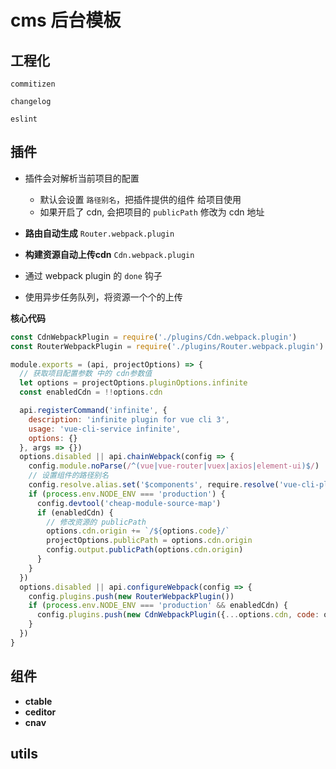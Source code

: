 # cms 后台模板

## 工程化

`commitizen`

`changelog`

`eslint`

## 插件

- 插件会对解析当前项目的配置
  - 默认会设置 `路径别名`，把插件提供的组件 给项目使用
  - 如果开启了 cdn, 会把项目的 `publicPath` 修改为 cdn 地址


- **路由自动生成**
`Router.webpack.plugin`

- **构建资源自动上传cdn**
`Cdn.webpack.plugin`

- 通过 webpack plugin 的 `done` 钩子
- 使用异步任务队列，将资源一个个的上传


**核心代码**

```js
const CdnWebpackPlugin = require('./plugins/Cdn.webpack.plugin')
const RouterWebpackPlugin = require('./plugins/Router.webpack.plugin')

module.exports = (api, projectOptions) => {
  // 获取项目配置参数 中的 cdn参数值
  let options = projectOptions.pluginOptions.infinite
  const enabledCdn = !!options.cdn

  api.registerCommand('infinite', {
    description: 'infinite plugin for vue cli 3',
    usage: 'vue-cli-service infinite',
    options: {}
  }, args => {})
  options.disabled || api.chainWebpack(config => {
    config.module.noParse(/^(vue|vue-router|vuex|axios|element-ui)$/)
    // 设置组件的路径别名
    config.resolve.alias.set('$components', require.resolve('vue-cli-plugin-infinite/components'))
    if (process.env.NODE_ENV === 'production') {
      config.devtool('cheap-module-source-map')
      if (enabledCdn) {
        // 修改资源的 publicPath
        options.cdn.origin += `/${options.code}/`
        projectOptions.publicPath = options.cdn.origin
        config.output.publicPath(options.cdn.origin)
      }
    }
  })
  options.disabled || api.configureWebpack(config => {
    config.plugins.push(new RouterWebpackPlugin())
    if (process.env.NODE_ENV === 'production' && enabledCdn) {
      config.plugins.push(new CdnWebpackPlugin({...options.cdn, code: options.code})) 
    }
  })
}
```

## 组件

- **ctable**
- **ceditor**
- **cnav**

## utils
